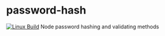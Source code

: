 # password-hash
[![Linux Build][travis-image]][travis-url]
Node password hashing and validating methods

[travis-image]: https://img.shields.io/travis/tablackmore/password-hash/master.svg?label=linux
[travis-url]: https://travis-ci.org/tablackmore/password-hash
